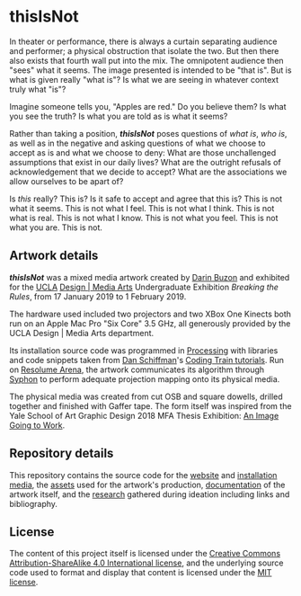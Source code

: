 # thisIsNot
In theater or performance, there is always a curtain separating audience and performer; a physical obstruction that isolate the two. But then there also exists that fourth wall put into the mix. The omnipotent audience then "sees" what it seems. The image presented is intended to be "that is". But is what is given really "what is"? Is what we are seeing in whatever context truly what "is"?

Imagine someone tells you, "Apples are red." Do you believe them? Is what you see the truth? Is what you are told as is what it seems?

Rather than taking a position, ***thisIsNot*** poses questions of *what is*, *who is*, as well as in the negative and asking questions of what we choose to accept as is and what we choose to deny: What are those unchallenged assumptions that exist in our daily lives? What are the outright refusals of acknowledgement that we decide to accept? What are the associations we allow ourselves to be apart of?

Is *this* really? This is? Is it safe to accept and agree that this is? This is not what it seems. This is not what I feel. This is not what I think. This is not what is real. This is not what I know. This is not what you feel. This is not what you are. This is not.
## Artwork details
***thisIsNot*** was a mixed media artwork created by [Darin Buzon](https://darinbuzon.info/) and exhibited for the [UCLA](http://www.ucla.edu/) [Design | Media Arts](http://dma.ucla.edu/) Undergraduate Exhibition *Breaking the Rules*, from 17 January 2019 to 1 February 2019.

The hardware used included two projectors and two XBox One Kinects both run on an Apple Mac Pro "Six Core" 3.5 GHz, all generously provided by the UCLA Design | Media Arts department.

Its installation source code was programmed in [Processing](https://processing.org/) with libraries and code snippets taken from [Dan Schiffman](https://shiffman.net/)'s [Coding Train tutorials](https://www.youtube.com/playlist?list=PLRqwX-V7Uu6ZMlWHdcy8hAGDy6IaoxUKf). Run on [Resolume Arena](https://resolume.com/), the artwork communicates its algorithm through [Syphon](http://syphon.v002.info/) to perform adequate projection mapping onto its physical media.

The physical media was created from cut OSB and square dowells, drilled together and finished with Gaffer tape. The form itself was inspired from the Yale School of Art Graphic Design 2018 MFA Thesis Exhibition: [An Image Going to Work](http://an-image-going-to-work.net/).
## Repository details
This repository contains the source code for the [website](src/web/) and [installation media](src/installation/), the [assets](assets/) used for the artwork's production, [documentation](documentation/) of the artwork itself, and the [research](research/) gathered during ideation including links and bibliography.
## License
The content of this project itself is licensed under the [Creative Commons Attribution-ShareAlike 4.0 International license](https://creativecommons.org/licenses/by-sa/4.0/), and the underlying source code used to format and display that content is licensed under the [MIT license](LICENSE).